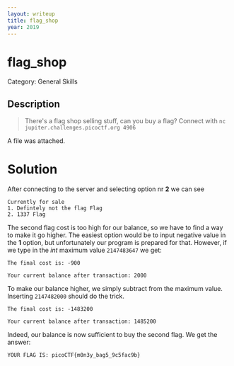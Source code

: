 ```yaml
---
layout: writeup
title: flag_shop
year: 2019
---
```

# flag_shop
Category: General Skills

## Description

> There's a flag shop selling stuff, can you buy a flag?
Connect with `nc jupiter.challenges.picoctf.org 4906`

A file was attached. 

# Solution

After connecting to the server and selecting option nr **2** we can see 
```
Currently for sale
1. Defintely not the flag Flag
2. 1337 Flag
```

The second flag cost is too high for our balance, so we have to find a way to make it go higher. The easiest option would be to input negative value in the **1** option, but unfortunately our program is prepared for that. However, if we type in the *int* maximum value `2147483647` we get:
```
The final cost is: -900

Your current balance after transaction: 2000
```

To make our balance higher, we simply subtract from the maximum value. Inserting `2147482000` should do the trick.
```
The final cost is: -1483200

Your current balance after transaction: 1485200
```

Indeed, our balance is now sufficient to buy the second flag. We get the answer:
```
YOUR FLAG IS: picoCTF{m0n3y_bag5_9c5fac9b}
```
